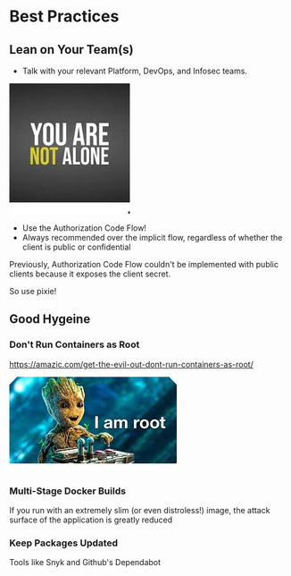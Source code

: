 # Best Practices

## Lean on Your Team(s)

- Talk with your relevant Platform, DevOps, and Infosec teams.

![not-alone](./assets/not-alone.png)

- Use the Authorization Code Flow!
- Always recommended over the implicit flow, regardless of whether the client is public or confidential

Previously, Authorization Code Flow couldn't be implemented with public clients because it exposes the client secret.

So use pixie!

## Good Hygeine

### Don't Run Containers as Root

<https://amazic.com/get-the-evil-out-dont-run-containers-as-root/>

![root](./assets/root.png)

### Multi-Stage Docker Builds

If you run with an extremely slim (or even distroless!) image, the attack surface of the application is greatly reduced

### Keep Packages Updated

Tools like Snyk and Github's Dependabot

